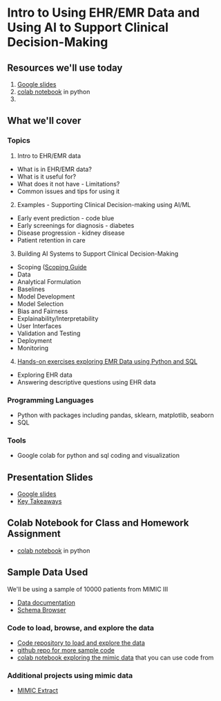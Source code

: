 # Intro to Using EHR/EMR Data and Using AI to Support Clinical Decision-Making

## Resources we'll use today

1. [Google slides](https://docs.google.com/presentation/d/1Bk8Yekf7cBXFCMYb-1tN3NNmi9EyC_V3/edit#slide=id.p1)
2. [colab notebook](explore_emr.ipynb) in python
3. 
## What we'll cover

### Topics
1. Intro to EHR/EMR data
 - What is in EHR/EMR data?
 - What is it useful for?
 - What does it not have - Limitations?
 - Common issues and tips for using it

2. Examples - Supporting Clinical Decision-making using AI/ML
 - Early event prediction - code blue
 - Early screenings for diagnosis - diabetes
 - Disease progression - kidney disease
 - Patient retention in care

3. Building AI Systems to Support Clinical Decision-Making
 - Scoping ([Scoping Guide](http://www.datasciencepublicpolicy.org/our-work/tools-guides/data-science-project-scoping-guide/)
 - Data
 - Analytical Formulation
 - Baselines
 - Model Development
 - Model Selection
 - Bias and Fairness
 - Explainability/Interpretability
 - User Interfaces 
 - Validation and Testing
 - Deployment
 - Monitoring

4. [Hands-on exercises exploring EMR Data using Python and SQL](explore_emr.ipynb)
 - Exploring EHR data
 - Answering descriptive questions using EHR data

### Programming Languages
 - Python with packages including pandas, sklearn, matplotlib, seaborn
 - SQL

### Tools
 - Google colab for python and sql coding and visualization

## Presentation Slides
 - [Google slides](https://docs.google.com/presentation/d/1Bk8Yekf7cBXFCMYb-1tN3NNmi9EyC_V3/edit#slide=id.p1)
 - [Key Takeaways](https://docs.google.com/presentation/d/1aqGmefFjk2sbSAhOKrv6lxW02-EML15o/edit#slide=id.p1)

## Colab Notebook for Class and Homework Assignment
- [colab notebook](explore_emr.ipynb) in python

## Sample Data Used
We'll be using a sample of 10000 patients from MIMIC III
 - [Data documentation](https://mimic.mit.edu/docs/iii/)
 - [Schema Browser](https://mit-lcp.github.io/mimic-schema-spy/index.html)

### Code to load, browse, and explore the data
 - [Code repository to load and explore the data](https://github.com/MIT-lcp/mimic-code)
 - [github repo for more sample code](https://github.com/EarlGlynn/MIMIC-III-Exploration)
 - [colab notebook exploring the mimic data](https://colab.research.google.com/github/ponder-org/ponder-notebooks/blob/main/duckdb/example/MIMIC-III%20Health%20Record%20Analysis.ipynb#scrollTo=7e8bc7a0-bd28-4006-9fb0-cb666b71b623) that you can use code from

### Additional projects using mimic data
 - [MIMIC Extract](https://github.com/MLforHealth/MIMIC_Extract)
